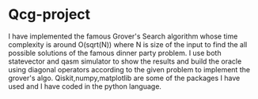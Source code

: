 # Qcg-project
I have implemented the famous Grover's Search algorithm whose time complexity is around O(sqrt(N)) where N is size of the input 
to find the all possible solutions of the famous dinner party problem. I use both statevector and qasm simulator to show the results and 
build the oracle using diagonal operators according to the given problem  to implement the grover's algo. Qiskit,numpy,matplotlib are some 
of the packages I have used and I have coded in the python language.
